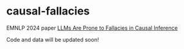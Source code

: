 # causal-fallacies

EMNLP 2024 paper [LLMs Are Prone to Fallacies in Causal Inference](https://arxiv.org/abs/2406.12158)

Code and data will be updated soon!
